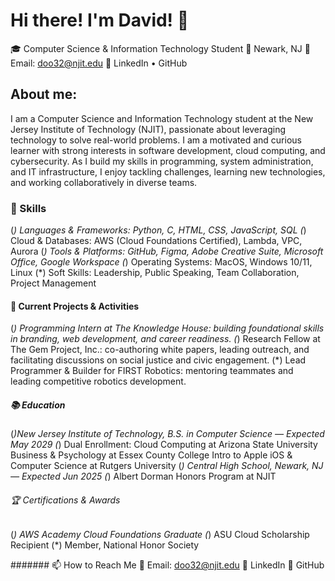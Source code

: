 # Hi there! I'm David! 👋

🎓 Computer Science & Information Technology Student
📍 Newark, NJ
📧 Email: doo32@njit.edu
🔗 LinkedIn • GitHub

## About me:

I am a Computer Science and Information Technology student at the New Jersey Institute of Technology (NJIT), passionate about leveraging technology to solve real-world problems. I am a motivated and curious learner with strong interests in software development, cloud computing, and cybersecurity. As I build my skills in programming, system administration, and IT infrastructure, I enjoy tackling challenges, learning new technologies, and working collaboratively in diverse teams.

### 🔧 Skills

(*) Languages & Frameworks: Python, C, HTML, CSS, JavaScript, SQL
(*) Cloud & Databases: AWS (Cloud Foundations Certified), Lambda, VPC, Aurora
(*) Tools & Platforms: GitHub, Figma, Adobe Creative Suite, Microsoft Office, Google Workspace
(*) Operating Systems: MacOS, Windows 10/11, Linux
(*) Soft Skills: Leadership, Public Speaking, Team Collaboration, Project Management

#### 🌱 Current Projects & Activities

(*) Programming Intern at The Knowledge House: building foundational skills in branding, web development, and career readiness.
(*) Research Fellow at The Gem Project, Inc.: co-authoring white papers, leading outreach, and facilitating discussions on social justice and civic engagement.
(*) Lead Programmer & Builder for FIRST Robotics: mentoring teammates and leading competitive robotics development.

##### 📚 Education

(*)New Jersey Institute of Technology, B.S. in Computer Science — Expected May 2029
(*) Dual Enrollment:
    Cloud Computing at Arizona State University
    Business & Psychology at Essex County College
    Intro to Apple iOS & Computer Science at Rutgers University
(*) Central High School, Newark, NJ — Expected Jun 2025
(*) Albert Dorman Honors Program at NJIT

###### 🏆 Certifications & Awards

(*) AWS Academy Cloud Foundations Graduate
(*) ASU Cloud Scholarship Recipient
(*) Member, National Honor Society

####### 📫 How to Reach Me
📧 Email: doo32@njit.edu
🔗 LinkedIn
🐙 GitHub
